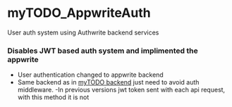 # myTODO_AppwriteAuth
 User auth system using Authwrite backend services

### Disables JWT based auth system and implimented the appwrite
- User authentication changed to appwrite backend
- Same backend as in [myTODO backend](https://github.com/AkhilVinayakp/MyTODO_backend) just need to avoid auth middleware.
-In previous versions jwt token sent with each api request, with this method it is not